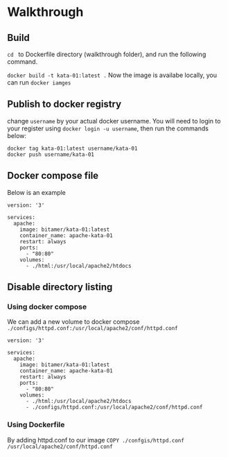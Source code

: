 # Walkthrough


## Build
`cd ` to Dockerfile directory (walkthrough folder), and run the following command.

`docker build -t kata-01:latest .`
Now the image is availabe locally, you can run `docker iamges`

## Publish to docker registry
change `username` by your actual docker username.
You will need to login to your register using `docker login -u username`, then run the commands below:

```
docker tag kata-01:latest username/kata-01
docker push username/kata-01
```

## Docker compose file
Below is an example 


```
version: '3'

services:
  apache:
    image: bitamer/kata-01:latest
    container_name: apache-kata-01
    restart: always
    ports:
      - "80:80"
    volumes:
      - ./html:/usr/local/apache2/htdocs
```

## Disable directory listing

### Using docker compose 

We can add a new volume to docker compose `./configs/httpd.conf:/usr/local/apache2/conf/httpd.conf`

```
version: '3'

services:
  apache:
    image: bitamer/kata-01:latest
    container_name: apache-kata-01
    restart: always
    ports:
      - "80:80"
    volumes:
      - ./html:/usr/local/apache2/htdocs
      - ./configs/httpd.conf:/usr/local/apache2/conf/httpd.conf
```

### Using Dockerfile
By adding httpd.conf to our image 
`COPY ./confgis/httpd.conf /usr/local/apache2/conf/httpd.conf`
